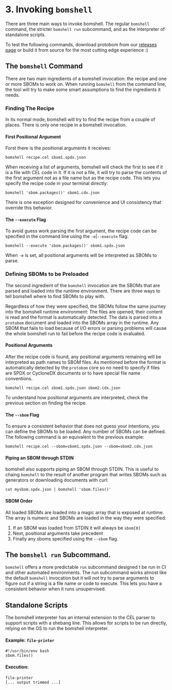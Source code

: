 # 3. Invoking `bomshell`

There are three main ways to invoke bomshell. The regular `bomshell` command,
the stricter `bomshell run` subcommand, and as the interpreter of standalone
scripts.

To test the following commands, download protobom from our 
[releases page](https://github.com/chainguard-dev/bomshell/releases) or
build it from source for the most cutting edge experience :)

## The `bomshell` Command

There are two main ingredients of a bomshell invocation: the recipe and one or
more SBOMs to work on. When running `bomshell` from the command line, the tool
will try to make some smart assumptions to find the ingredients it needs.

### Finding The Recipe

In its normal mode, bomshell will try to find the recipe from a couple of places.
There is only one recipe in a bomshell invocation.

#### First Positional Argument

Forst there is the positional arguments it receives:

```
bomshell recipe.cel sbom1.spdx.json
```

When receiving a list of arguments, bomshell will check the first to see if it 
is a file with CEL code in it. If it is not a file, it will try to parse the 
contents of the first argument not as a file name but as the recipe code. This
lets you specify the recipe code in your terminal directly:

```
bomshell 'sbom.packages()' sbom1.cdx.json
```

There is one exception designed for convenience and UI consistency that override
this behavior. 

#### The `--execute` Flag

To avoid guess work parsing the first argument, the recipe code can be specified
in the command line using the `-e`|`--execute` flag:

```
bomshell --execute 'sbom.packages()' sbom1.spdx.json
```

When `-e` is set, all positional arguments will be interpreted as SBOMs to parse.

### Defining SBOMs to be Preloaded

The second ingredient of the `bomshell` invocation are the SBOMs that are parsed
and loaded into  the runtime environment. There are three ways to tell bomshell
where to find SBOMs to play with.

Regardless of how they were specified, the SBOMs follow the same journey into the
bomshell runtime environment: The files are opened, their content is read and 
the format is automatically detected. The data is parsed into a `protobom` document
and loaded into the SBOMs array in the runtime. Any SBOM that fails to load because
of I/O errors or parsing problems will cause the whole bomshell run to fail before
the recipe code is evaluated.

#### Positional Arguments

After the recipe code is found, any positional arguments remaining will be
interpreted as path names to SBOM files. As mentioned before the format is
automatically detected by the `protobom` core so no need to specify if files are
SPDX or CycloneDX documents or to have special file name conventions.

```
bomshell recipe.cel sbom1.spdx.json sbom2.cdx.json
```

To understand how positional arguments are interpreted, check the previous section
on finding the recipe.

#### The `--sbom` Flag

To ensure a consistent behavior that does not guess your intentions, you can
define the SBOMs to be loaded. Any number of SBOMs can be defined. The following
command is an equivalent to the previous example: 

```
bomshell recipe.cel --sbom=sbom1.spdx.json --sbom=sbom2.cdx.json
```

#### Piping an SBOM through STDIN

bomshell also supports piping an SBOM through STDIN. This is useful to chaing
`bomshell` to the result of another program that writes SBOMs such as generators
or downloading documents with curl:

```
cat mysbom.spdx.json | bomshell 'sbom.files()'
```

#### SBOM Order

All loaded SBOMs are loaded into a magic array that is exposed at runtime. The 
array is numeric and SBOMs are loaded in the way they were specified:

1. If an SBOM was loaded from STDIN it will always be `sbom[0]`
2. Next, positional arguments take precedent
3. Finally any sboms specified using the `--sbom` flag.

## The `bomshell run` Subcommand.

`bomshell` offers a more predictable `run` subcommand designed t be run in CI and
other automated environments. The run subcommand works almost like the default
`bomshell` invocation but it will not try to parse arguments to figure out if
a string is a file name or code to execute. This lets you have a consistent behavior
when it runs unsupervised.

## Standalone Scripts

The bomshell interpreter has an internal extension to the CEL parser to support 
scripts with a shebang line. This allows for scripts to be run directly, relying
on the OS to run the bomshell interpreter.

#### Example: `file-printer`

```shell
#!/usr/bin/env bash
sbom.files()
```

#### Execution:

```
file-printer
[... output trimmed ...]
```

